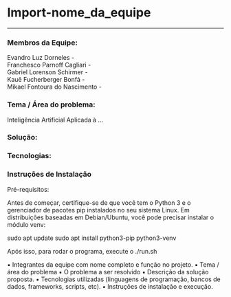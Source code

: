 # Import-nome_da_equipe

---

### Membros da Equipe: 
Evandro Luz Dorneles - <br>
Franchesco Parnoff Cagliari - <br>
Gabriel Lorenson Schirmer - <br>
Kauê Fucherberger Bonfá - <br>
Mikael Fontoura do Nascimento - <br>

### Tema / Área do problema: 
Inteligência Artificial Aplicada à ...

### Solução:

### Tecnologias:

### Instruções de Instalação

Pré-requisitos:

Antes de começar, certifique-se de que você tem o Python 3 e o gerenciador de pacotes pip instalados no seu sistema Linux. Em distribuições baseadas em Debian/Ubuntu, você pode precisar instalar o módulo venv:

sudo apt update
sudo apt install python3-pip python3-venv

Após isso, para rodar o programa, execute o ./run.sh


▪ Integrantes da equipe com nome completo e função no projeto.
▪ Tema / área do problema
▪ O problema a ser resolvido
▪ Descrição da solução proposta.
▪ Tecnologias utilizadas (linguagens de programação, bancos de
dados, frameworks, scripts, etc).
▪ Instruções de instalação e execução.
